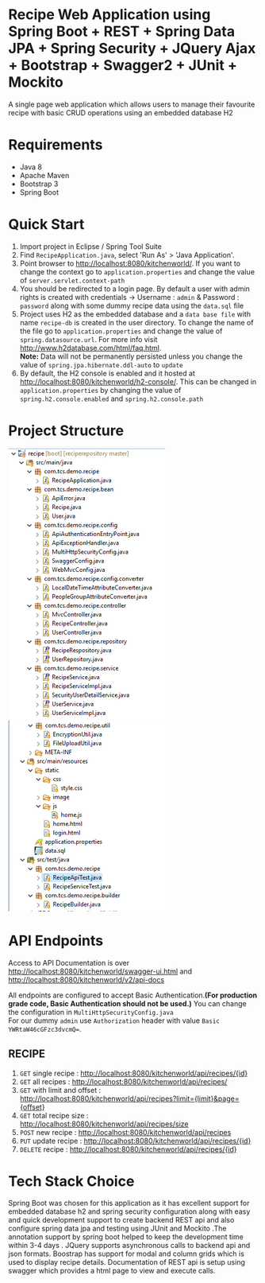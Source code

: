 # Recipe Web Application using Spring Boot + REST + Spring Data JPA + Spring Security + JQuery Ajax + Bootstrap + Swagger2 + JUnit + Mockito
A single page web application which allows users to manage their favourite recipe with basic CRUD operations using an embedded database H2
# Requirements
<ul>
  <li>Java 8</li>
  <li>Apache Maven</li>
  <li>Bootstrap 3</li>
  <li>Spring Boot</li>
</ul>

# Quick Start
<ol>
<li>Import project in Eclipse / Spring Tool Suite</li>
<li>Find <code>RecipeApplication.java</code>, select 'Run As' > 'Java Application'.</li>
<li>Point browser to <a href="http://localhost:8080/kitchenworld/">http://localhost:8080/kitchenworld/</a>. If you want to change the context go to <code>application.properties</code> and change the value of <code>server.servlet.context-path</code></li>
<li>You should be redirected to a login page. By default a user with admin rights is created with credentials -> Username :  <code>admin</code> & Password : <code>password</code>
along with some dummy recipe data using the <code>data.sql</code> file</li>
<li>Project uses H2 as the embedded database and a <code>data base file</code> with name <code>recipe-db</code> is created in the user directory. To change the name of the file go to <code>application.properties</code> and change the value of <code>spring.datasource.url</code>. For more info visit <a href="http://www.h2database.com/html/faq.html">http://www.h2database.com/html/faq.html</a>.<br>  
<b>Note:</b>  Data will not be permanently persisted unless you change the value of <code>spring.jpa.hibernate.ddl-auto</code>  to <code>update</code></li>
<li>By default, the H2 console is enabled and it hosted at <a href="http://localhost:8080/kitchenworld/h2-console/">http://localhost:8080/kitchenworld/h2-console/</a>. This can be changed in <code>application.properties</code> by changing the value of <code>spring.h2.console.enabled</code> and <code>spring.h2.console.path</code></li>
</ol>

# Project Structure
![alt text](projectstructure/ps1.PNG)
![alt text](projectstructure/ps2.PNG)

# API Endpoints
Access to API Documentation is over <a href="http://localhost:8080/kitchenworld/swagger-ui.html">http://localhost:8080/kitchenworld/swagger-ui.html</a> and <a href="http://localhost:8080/kitchenworld/v2/api-docs">http://localhost:8080/kitchenworld/v2/api-docs</a>

All endpoints are configured to accept Basic Authentication.<b>(For production grade code, Basic Authentication should not be used.)</b> You can change the configuration in <code>MultiHttpSecurityConfig.java</code><br> For our dummy <code>admin</code> use <code>Authorization</code> header with value <code>Basic YWRtaW46cGFzc3dvcmQ=</code>.
## RECIPE
<ol>
<li><code>GET</code> single recipe : <a href="#">http://localhost:8080/kitchenworld/api/recipes/{id}</a></li>
<li><code>GET</code> all recipes : <a href="#">http://localhost:8080/kitchenworld/api/recipes/</a></li>
<li><code>GET</code> with limit and offset : <a href="#">http://localhost:8080/kitchenworld/api/recipes?limit={limit}&page={offset}</a></li>
<li><code>GET</code> total recipe size : <a href="#">http://localhost:8080/kitchenworld/api/recipes/size</a></li>
<li><code>POST</code> new recipe : <a href="#">http://localhost:8080/kitchenworld/api/recipes</a></li>
<li><code>PUT</code> update recipe : <a href="#">http://localhost:8080/kitchenworld/api/recipes/{id}</a></li>
<li><code>DELETE</code> recipe : <a href="#">http://localhost:8080/kitchenworld/api/recipes/{id}</a></li>
</ol>

# Tech Stack Choice

Spring Boot was chosen for this application as it has excellent support for embedded database h2 and spring security configuration along with easy and quick development support to create backend REST api and also configure spring data jpa and testing using JUnit and Mockito .The annotation support by spring boot helped to keep the development time within 3-4 days . JQuery supports asynchronous calls to backend api and json formats. Boostrap has support for modal and column grids which is used to display recipe details. Documentation of REST api is setup using swagger which provides a html page to view and execute calls. 
